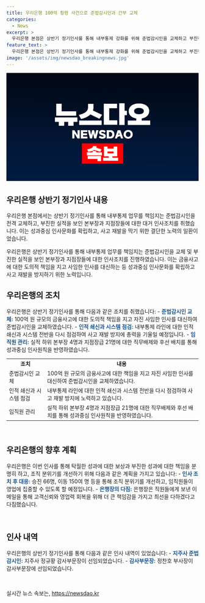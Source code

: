 ```yaml
---
title: 우리은행 100억 횡령 사건으로 준법감시인과 간부 교체
categories:
  - News
excerpt: >
  우리은행 본점은 상반기 정기인사를 통해 내부통제 강화를 위해 준법감시인을 교체하고 부진한 성과를 보인 본부장과 지점장들에 대한 인사조치를 발표했다. 100억 원 규모의 금융사고로 준법감시인이 자진 사임하며 강력한 책임을 부여하고, 내부통제 강화를 위해 시스템을 점검하고 재발 방지에 힘을 쏟을 것이라 밝혔다. 이에 따라 실적 하위 본부장 4명과 지점장급 21명에 대한 직무배제와 후선 배치, 그리고 승진 66명, 이동 150여 명 등의 인사조치가 이뤄졌으며, 조병규 은행장은 성과중심 인사원칙을 강조하며 임직원들의 영업에 집중할 것을 강조했다.
feature_text: >
  우리은행 본점은 상반기 정기인사를 통해 내부통제 강화를 위해 준법감시인을 교체하고 부진한 성과를 보인 본부장과 지점장들에 대한 인사조치를 발표했다. 100억 원 규모의 금융사고로 준법감시인이 자진 사임하며 강력한 책임을 부여하고, 내부통제 강화를 위해 시스템을 점검하고 재발 방지에 힘을 쏟을 것이라 밝혔다. 이에 따라 실적 하위 본부장 4명과 지점장급 21명에 대한 직무배제와 후선 배치, 그리고 승진 66명, 이동 150여 명 등의 인사조치가 이뤄졌으며, 조병규 은행장은 성과중심 인사원칙을 강조하며 임직원들의 영업에 집중할 것을 강조했다.
image: '/assets/img/newsdao_breakingnews.jpg'
---
```


<p><img src="/assets/img/newsdao_breakingnews.jpg" alt="bookingtag 속보" /></p>

<h2 data-ke-size="size26">우리은행 상반기 정기인사 내용</h2>

<p>우리은행 본점에서는 상반기 정기인사를 통해 내부통제 업무를 책임지는 준법감시인을 전격 교체하고, 부진한 실적을 보인 본부장과 지점장들에 대한 대거 인사조치를 취했습니다. 이는 성과중심 인사문화를 확립하고, 사고 재발을 막기 위한 결단한 노력의 일환이었습니다.</p>

<p data-ke-size="size16">우리은행은 상반기 정기인사를 통해 내부통제 업무를 책임지는 준법감시인을 교체 및 부진한 실적을 보인 본부장과 지점장들에 대한 인사조치를 진행하였습니다. 이는 금융사고에 대한 도의적 책임을 지고 사임한 인사를 대신하는 등 성과중심 인사문화를 확립하고 사고 재발을 방지하기 위한 노력입니다.</p>

<h2 data-ke-size="size26">우리은행의 조치</h2>

<p>우리은행은 상반기 정기인사를 통해 다음과 같은 조치를 취했습니다:
- <b><span style="color: #1a5490;">준법감시인 교체:</span></b> 100억 원 규모의 금융사고에 대한 도의적 책임을 지고 자진 사임한 인사를 대신하여 준법감시인을 교체하였습니다.
- <b><span style="color: #1a5490;">인적 쇄신과 시스템 점검:</span></b> 내부통제 라인에 대한 인적 쇄신과 시스템 전반을 다시 점검하여 사고 재발 방지에 총력을 기울일 예정입니다.
- <b><span style="color: #1a5490;">임직원 관리:</span></b> 실적 하위 본부장 4명과 지점장급 21명에 대한 직무배제와 후선 배치를 통해 성과중심 인사원칙을 반영하였습니다.</p>

<table>
<tr>
    <td style="text-align: center; height: 17px;"><b>조치</b></td>
    <td style="text-align: center; height: 17px;"><b>내용</b></td>
</tr>
<tr>
    <td style="text-align: left;">준법감시인 교체</td>
    <td style="text-align: left;">100억 원 규모의 금융사고에 대한 책임을 지고 자진 사임한 인사를 대신하여 준법감시인을 교체하였습니다.</td>
</tr>
<tr>
    <td style="text-align: left;">인적 쇄신과 시스템 점검</td>
    <td style="text-align: left;">내부통제 라인에 대한 인적 쇄신과 시스템 전반을 다시 점검하여 사고 재발 방지에 노력하고 있습니다.</td>
</tr>
<tr>
    <td style="text-align: left;">임직원 관리</td>
    <td style="text-align: left;">실적 하위 본부장 4명과 지점장급 21명에 대한 직무배제와 후선 배치를 통해 성과중심 인사원칙을 반영하였습니다.</td>
</tr>
</table>

<p data-ke-size="size16">&nbsp;</p>

<h2 data-ke-size="size26">우리은행의 향후 계획</h2>

<p>우리은행은 이번 인사를 통해 탁월한 성과에 대한 보상과 부진한 성과에 대한 책임을 분명히 하고, 조직 분위기를 개선하기 위해 다음과 같은 계획을 가지고 있습니다:
- <b><span style="color: #1a5490;">인사 조치 후 대응:</span></b> 승진 66명, 이동 150여 명 등을 통해 조직 분위기를 개선하고, 임직원들이 영업에 집중할 수 있도록 할 예정입니다.
- <b><span style="color: #1a5490;">은행장의 다짐:</span></b> 은행장은 직원들에게 보낸 이메일을 통해 고객신뢰와 영업력 회복을 위해 더 큰 책임감을 가지고 최선을 다하겠다고 다짐했습니다.</p>

<p data-ke-size="size16">&nbsp;</p>

<h2 data-ke-size="size26">인사 내역</h2>

<p>우리은행의 상반기 정기인사를 통해 다음과 같은 인사 내역이 있었습니다:
- <b><span style="color: #1a5490;">지주사 준법감시인:</span></b> 지주사 정규황 감사부문장이 선임되었습니다.
- <b><span style="color: #1a5490;">감사부문장:</span></b> 정찬호 부사장이 감사부문장에 선임되었습니다.</p>

<p data-ke-size="size16">&nbsp;</p>
실시간 뉴스 속보는, <a href="https://newsdao.kr" rel="dofollow">https://newsdao.kr</a>


